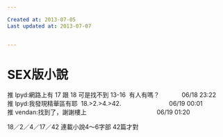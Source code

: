 ```yaml
---

Created at: 2013-07-05
Last updated at: 2013-07-07


---
```


# SEX版小說


推 lpyd:網路上有 17 跟 18 可是找不到 13-16  有人有嗎？             06/18 23:22 推 lpyd:我發現精華區有耶  18.>2.>4.>42.                            06/19 00:01推 vendan:找到了，謝謝樓上                                         06/19 01:20

18／2／4／17／42
連載小說4〜6字部
42篇才對

